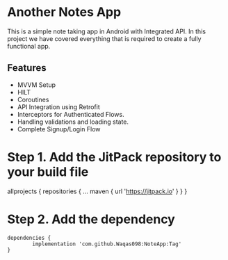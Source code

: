
# Another Notes App

This is a simple note taking app in Android with Integrated API. In this project we have covered everything that is required to create a fully functional app.



## Features

- MVVM Setup
- HILT
- Coroutines
- API Integration using Retrofit
- Interceptors for Authenticated Flows.
- Handling validations and loading state.
- Complete Signup/Login Flow 

# Step 1. Add the JitPack repository to your build file


allprojects {
		repositories {
			...
			maven 
      { 
      url 'https://jitpack.io' 
      }
		}
	}

# Step 2. Add the dependency

	dependencies {
	        implementation 'com.github.Waqas098:NoteApp:Tag'
	}
